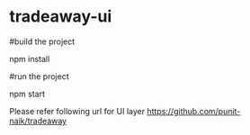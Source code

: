 # tradeaway-ui


#build the project

npm install

#run the project

npm start


Please refer following url for UI layer
https://github.com/punit-naik/tradeaway 
